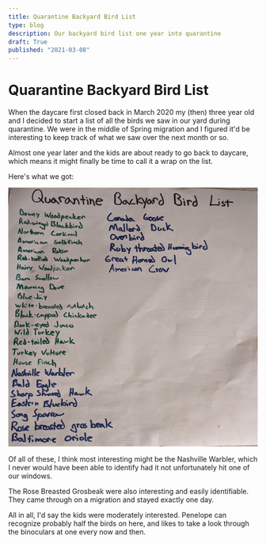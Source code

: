 ```yaml
---
title: Quarantine Backyard Bird List
type: blog
description: Our backyard bird list one year into quarantine
draft: True
published: "2021-03-08"
---
```


# Quarantine Backyard Bird List

When the daycare first closed back in March 2020 my (then) three year old and I
decided to start a list of all the birds we saw in our yard during quarantine.
We were in the middle of Spring migration and I figured it'd be interesting to
keep track of what we saw over the next month or so.

Almost one year later and the kids are about ready to go back to daycare, which
means it might finally be time to call it a wrap on the list.

Here's what we got:

![Quarantine Backyard Bird List](images/bird-list.jpg)

Of all of these, I think most interesting might be the Nashville Warbler, which
I never would have been able to identify had it not unfortunately hit one of
our windows.

The Rose Breasted Grosbeak were also interesting and easily identifiable. They
came through on a migration and stayed exactly one day.

All in all, I'd say the kids were moderately interested. Penelope can recognize
probably half the birds on here, and likes to take a look through the
binoculars at one every now and then.
